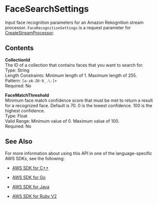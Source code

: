 # FaceSearchSettings<a name="API_FaceSearchSettings"></a>

Input face recognition parameters for an Amazon Rekognition stream processor\. `FaceRecognitionSettings` is a request parameter for [CreateStreamProcessor](API_CreateStreamProcessor.md)\.

## Contents<a name="API_FaceSearchSettings_Contents"></a>

 **CollectionId**   
The ID of a collection that contains faces that you want to search for\.  
Type: String  
Length Constraints: Minimum length of 1\. Maximum length of 255\.  
Pattern: `[a-zA-Z0-9_.\-]+`   
Required: No

 **FaceMatchThreshold**   
Minimum face match confidence score that must be met to return a result for a recognized face\. Default is 70\. 0 is the lowest confidence\. 100 is the highest confidence\.  
Type: Float  
Valid Range: Minimum value of 0\. Maximum value of 100\.  
Required: No

## See Also<a name="API_FaceSearchSettings_SeeAlso"></a>

For more information about using this API in one of the language\-specific AWS SDKs, see the following:

+  [AWS SDK for C\+\+](http://docs.aws.amazon.com/goto/SdkForCpp/rekognition-2016-06-27/FaceSearchSettings) 

+  [AWS SDK for Go](http://docs.aws.amazon.com/goto/SdkForGoV1/rekognition-2016-06-27/FaceSearchSettings) 

+  [AWS SDK for Java](http://docs.aws.amazon.com/goto/SdkForJava/rekognition-2016-06-27/FaceSearchSettings) 

+  [AWS SDK for Ruby V2](http://docs.aws.amazon.com/goto/SdkForRubyV2/rekognition-2016-06-27/FaceSearchSettings) 